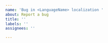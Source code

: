 ```yaml
---
name: 'Bug in <LanguageName> localization '
about: Report a bug
title: ''
labels: ''
assignees: ''

---
```



